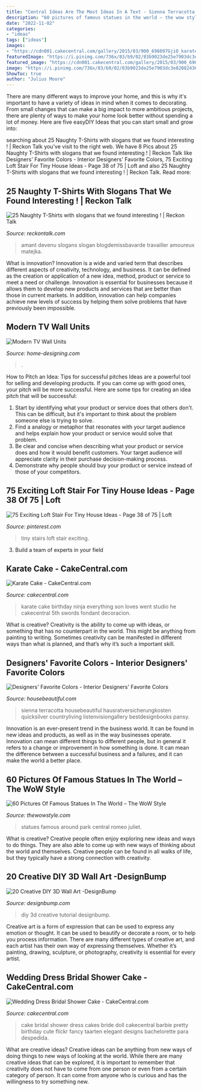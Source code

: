 ```yaml
---
title: "Central Ideas Are The Most Ideas In A Text - Sienna Terracotta Housebeautiful Hausratversicherungkosten Quicksilver Countryliving Listenvisiongallery Bestdesignbooks Pansy"
description: "60 pictures of famous statues in the world – the wow style"
date: "2022-11-02"
categories:
- "ideas"
tags: ["ideas"]
images:
- "https://cdn001.cakecentral.com/gallery/2015/03/900_696097GjiO_karate-cake.jpg"
featuredImage: "https://i.pinimg.com/736x/83/b9/02/83b9023de25e7903dc3e820824369db8.jpg"
featured_image: "https://cdn001.cakecentral.com/gallery/2015/03/900_696097GjiO_karate-cake.jpg"
image: "https://i.pinimg.com/736x/83/b9/02/83b9023de25e7903dc3e820824369db8.jpg"
ShowToc: true
author: "Julius Moore"
---
```



There are many different ways to improve your home, and this is why it's important to have a variety of ideas in mind when it comes to decorating. From small changes that can make a big impact to more ambitious projects, there are plenty of ways to make your home look better without spending a lot of money. Here are five easyDIY Ideas that you can start small and grow into: 

	

		
searching about 25 Naughty T-Shirts with slogans that we found interesting ! | Reckon Talk you've visit to the right web. We have 8 Pics about 25 Naughty T-Shirts with slogans that we found interesting ! | Reckon Talk like Designers&#039; Favorite Colors - Interior Designers&#039; Favorite Colors, 75 Exciting Loft Stair For Tiny House Ideas - Page 38 of 75 | Loft and also 25 Naughty T-Shirts with slogans that we found interesting ! | Reckon Talk. Read more:
		
    
## 25 Naughty T-Shirts With Slogans That We Found Interesting ! | Reckon Talk

<img loading=lazy src="https://www.reckontalk.com/wp-content/uploads/2015/06/Naughty-tshirt-slogan-4.jpg" onerror="this.onerror=null;this.src='https://tse4.mm.bing.net/th?id=OIP.CUfz7jX7aciGn2DPxXpGCgHaHa&amp;pid=15.1';" alt="25 Naughty T-Shirts with slogans that we found interesting ! | Reckon Talk">

_Source: reckontalk.com_

>amant devenu slogans slogan blogdemissbavarde travailler amoureux matejka. 

	

What is innovation?
Innovation is a wide and varied term that describes different aspects of creativity, technology, and business. It can be defined as the creation or application of a new idea, method, product or service to meet a need or challenge. Innovation is essential for businesses because it allows them to develop new products and services that are better than those in current markets. In addition, innovation can help companies achieve new levels of success by helping them solve problems that have previously been impossible.

    
## Modern TV Wall Units

<img loading=lazy src="http://cdn.home-designing.com/wp-content/uploads/2011/07/simple-tv-wall-mount.jpg" onerror="this.onerror=null;this.src='https://tse3.mm.bing.net/th?id=OIP.NsB4VFxN1o6xF-OHEulvuQHaET&amp;pid=15.1';" alt="Modern TV Wall Units">

_Source: home-designing.com_

>. 

	

How to Pitch an Idea: Tips for successful pitches
Ideas are a powerful tool for selling and developing products. If you can come up with good ones, your pitch will be more successful. Here are some tips for creating an idea pitch that will be successful:
1. Start by identifying what your product or service does that others don't. This can be difficult, but it's important to think about the problem someone else is trying to solve.
2. Find a analogy or metaphor that resonates with your target audience and helps explain how your product or service would solve that problem.
3. Be clear and concise when describing what your product or service does and how it would benefit customers. Your target audience will appreciate clarity in their purchase decision-making process.
4. Demonstrate why people should buy your product or service instead of those of your competitors.

    
## 75 Exciting Loft Stair For Tiny House Ideas - Page 38 Of 75 | Loft

<img loading=lazy src="https://i.pinimg.com/736x/83/b9/02/83b9023de25e7903dc3e820824369db8.jpg" onerror="this.onerror=null;this.src='https://tse2.mm.bing.net/th?id=OIP.0th7PqTTGZGflslzD4VDlQHaLH&amp;pid=15.1';" alt="75 Exciting Loft Stair For Tiny House Ideas - Page 38 of 75 | Loft">

_Source: pinterest.com_

>tiny stairs loft stair exciting. 

	

3. Build a team of experts in your field 

    
## Karate Cake - CakeCentral.com

<img loading=lazy src="https://cdn001.cakecentral.com/gallery/2015/03/900_696097GjiO_karate-cake.jpg" onerror="this.onerror=null;this.src='https://tse2.mm.bing.net/th?id=OIP.3oJtENZD1k_mEe3Qoz9DvwHaJ4&amp;pid=15.1';" alt="Karate Cake - CakeCentral.com">

_Source: cakecentral.com_

>karate cake birthday ninja everything son loves went studio he cakecentral 5th swords fondant decoracion. 

	

What is creative?
Creativity is the ability to come up with ideas, or something that has no counterpart in the world. This might be anything from painting to writing. Sometimes creativity can be manifested in different ways than what is planned, and that’s why it’s such a important skill.

    
## Designers&#039; Favorite Colors - Interior Designers&#039; Favorite Colors

<img loading=lazy src="https://hips.hearstapps.com/hbu.h-cdn.co/assets/17/16/1600x2497/favorite-designer-colors-sienna-orange.jpg?resize=768:*" onerror="this.onerror=null;this.src='https://tse2.mm.bing.net/th?id=OIP.tRB7_dMXYQ-zwP8YLZ60SwHaLk&amp;pid=15.1';" alt="Designers&#039; Favorite Colors - Interior Designers&#039; Favorite Colors">

_Source: housebeautiful.com_

>sienna terracotta housebeautiful hausratversicherungkosten quicksilver countryliving listenvisiongallery bestdesignbooks pansy. 

	

Innovation is an ever-present trend in the business world. It can be found in new ideas and products, as well as in the way businesses operate. Innovation can mean different things to different people, but in general it refers to a change or improvement in how something is done. It can mean the difference between a successful business and a failures, and it can make the world a better place.

    
## 60 Pictures Of Famous Statues In The World – The WoW Style

<img loading=lazy src="http://thewowstyle.com/wp-content/uploads/2015/02/o-ROMEO-AND-JULIET-CENTRAL-PARK-facebook.jpg" onerror="this.onerror=null;this.src='https://tse3.mm.bing.net/th?id=OIP.VprVozcNKWDHvaFmVYCrogHaDt&amp;pid=15.1';" alt="60 Pictures Of Famous Statues In The World – The WoW Style">

_Source: thewowstyle.com_

>statues famous around park central romeo juliet. 

	

What is creative?
Creative people often enjoy exploring new ideas and ways to do things. They are also able to come up with new ways of thinking about the world and themselves. Creative people can be found in all walks of life, but they typically have a strong connection with creativity.

    
## 20 Creative DIY 3D Wall Art -DesignBump

<img loading=lazy src="https://designbump.com/wp-content/uploads/2015/12/Christmas-DIY-3D-Wall-Art-Ideas-24.jpg" onerror="this.onerror=null;this.src='https://tse3.mm.bing.net/th?id=OIP._hGd1j0-HRHXsmpC-Q6TaAHaLP&amp;pid=15.1';" alt="20 Creative DIY 3D Wall Art -DesignBump">

_Source: designbump.com_

>diy 3d creative tutorial designbump. 

	

Creative art is a form of expression that can be used to express any emotion or thought. It can be used to beautify or decorate a room, or to help you process information. There are many different types of creative art, and each artist has their own way of expressing themselves. Whether it’s painting, drawing, sculpture, or photography, creativity is essential for every artist.

    
## Wedding Dress Bridal Shower Cake - CakeCentral.com

<img loading=lazy src="https://cdn001.cakecentral.com/gallery/2015/03/900_769029de4z_wedding-dress-bridal-shower-cake.jpg" onerror="this.onerror=null;this.src='https://tse4.mm.bing.net/th?id=OIP.0WsY9TfcfunrzA-IxlrnQAHaLY&amp;pid=15.1';" alt="Wedding Dress Bridal Shower Cake - CakeCentral.com">

_Source: cakecentral.com_

>cake bridal shower dress cakes bride doll cakecentral barbie pretty birthday cute flickr fancy taarten elegant designs bachelorette para despedida. 

	

What are creative ideas?
Creative ideas can be anything from new ways of doing things to new ways of looking at the world. While there are many creative ideas that can be explored, it is important to remember that creativity does not have to come from one person or even from a certain category of person. It can come from anyone who is curious and has the willingness to try something new.

